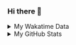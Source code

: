 ### Hi there 👋

<!--
**cdfmlr/cdfmlr** is a ✨ _special_ ✨ repository because its `README.md` (this file) appears on your GitHub profile.

Here are some ideas to get you started:

- 🔭 I’m currently working on ...
- 🌱 I’m currently learning ...
- 👯 I’m looking to collaborate on ...
- 🤔 I’m looking for help with ...
- 💬 Ask me about ...
- 📫 How to reach me: ...
- 😄 Pronouns: ...
- ⚡ Fun fact: ...
-->

<details>

<summary>My Wakatime Data</summary>

<!--START_SECTION:waka-->
![Lines of code](https://img.shields.io/badge/From%20Hello%20World%20I%27ve%20Written-613686%20lines%20of%20code-blue)

**🐱 My Github Data** 

> 🏆 95 Contributions in the Year 2021
 > 
> 📦 236.0 kB Used in Github's Storage 
 > 
> 🚫 Not Opted to Hire
 > 
> 📜 34 Public Repositories 
 > 
> 🔑 6 Private Repositories  
 > 
**I'm an Early 🐤** 

```text
🌞 Morning    168 commits    ██████░░░░░░░░░░░░░░░░░░░   24.6% 
🌆 Daytime    261 commits    █████████░░░░░░░░░░░░░░░░   38.21% 
🌃 Evening    242 commits    ████████░░░░░░░░░░░░░░░░░   35.43% 
🌙 Night      12 commits     ░░░░░░░░░░░░░░░░░░░░░░░░░   1.76%

```
📅 **I'm Most Productive on Tuesday** 

```text
Monday       79 commits     ███░░░░░░░░░░░░░░░░░░░░░░   11.57% 
Tuesday      114 commits    ████░░░░░░░░░░░░░░░░░░░░░   16.69% 
Wednesday    101 commits    ███░░░░░░░░░░░░░░░░░░░░░░   14.79% 
Thursday     79 commits     ███░░░░░░░░░░░░░░░░░░░░░░   11.57% 
Friday       109 commits    ████░░░░░░░░░░░░░░░░░░░░░   15.96% 
Saturday     104 commits    ███░░░░░░░░░░░░░░░░░░░░░░   15.23% 
Sunday       97 commits     ███░░░░░░░░░░░░░░░░░░░░░░   14.2%

```


📊 **This Week I Spent My Time On** 

```text
⌚︎ Time Zone: Asia/Shanghai

```

**I Mostly Code in Python** 

```text
Python                   9 repos             ██████░░░░░░░░░░░░░░░░░░░   25.0% 
Go                       9 repos             ██████░░░░░░░░░░░░░░░░░░░   25.0% 
Java                     4 repos             ██░░░░░░░░░░░░░░░░░░░░░░░   11.11% 
HTML                     2 repos             █░░░░░░░░░░░░░░░░░░░░░░░░   5.56% 
C#                       2 repos             █░░░░░░░░░░░░░░░░░░░░░░░░   5.56%

```



<!--END_SECTION:waka-->

</details>

<details>
 
 <summary>My GitHub Stats</summary>

[![CDFMLR's github stats](https://github-readme-stats.vercel.app/api?username=cdfmlr&count_private=true&show_icons=true)](https://github.com/anuraghazra/github-readme-stats)

</details>
